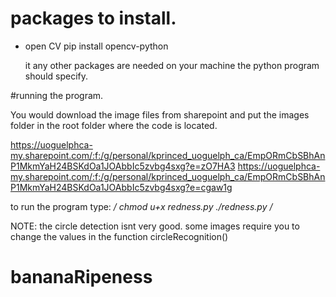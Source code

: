 # packages to install.

  * open CV
    pip install opencv-python

    it any other packages are needed on your machine the python program should specify.

#running the program.

  You would download the image files from sharepoint and put the images folder in the root folder where the code is located.

  https://uoguelphca-my.sharepoint.com/:f:/g/personal/kprinced_uoguelph_ca/EmpORmCbSBhAnP1MkmYaH24BSKdOa1JOAbbIc5zvbg4sxg?e=zO7HA3
  https://uoguelphca-my.sharepoint.com/:f:/g/personal/kprinced_uoguelph_ca/EmpORmCbSBhAnP1MkmYaH24BSKdOa1JOAbbIc5zvbg4sxg?e=cgaw1g

  to run the program type:
*/
    chmod u+x redness.py
    ./redness.py
/*

NOTE: the circle detection isnt very good.
  some images require you to change the values in the function circleRecognition()
# bananaRipeness
